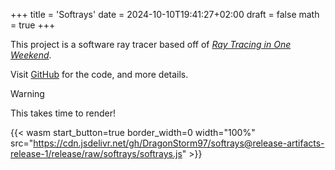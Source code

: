 +++
title = 'Softrays'
date = 2024-10-10T19:41:27+02:00
draft = false
math = true
+++

This project is a software ray tracer based off of
[_Ray Tracing in One Weekend_](<(https://raytracing.github.io/books/RayTracingInOneWeekend.html)>).

Visit [GitHub]("https://github.com/DragonStorm97/softrays") for the code, and more details.

> [!WARNING]
> This takes time to render!

{{< wasm start_button=true border_width=0 width="100%" src="https://cdn.jsdelivr.net/gh/DragonStorm97/softrays@release-artifacts-release-1/release/raw/softrays/softrays.js" >}}
